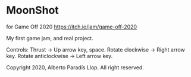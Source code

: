 # MoonShot
 for Game Off 2020
https://itch.io/jam/game-off-2020

My first game jam, and real project.

Controls:
Thrust -> Up arrow key, space.
Rotate clockwise -> Right arrow key.
Rotate anticlockwise -> Left arrow key.

Copyright 2020, Alberto Paradís Llop. All right reserved.
